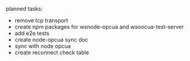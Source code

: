 planned tasks:
- remove tcp transport
- create npm packages for wsnode-opcua and wsoocua-test-server
- add e2e tests
- create node-opcua sync doc
- sync with node opcua
- create reconnect check table